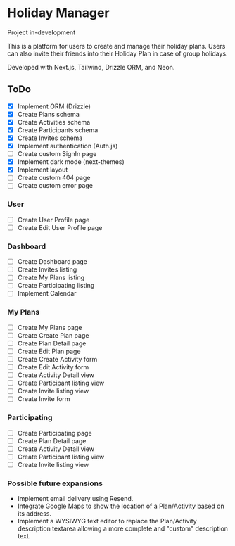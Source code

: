 # Holiday Manager

Project in-development

This is a platform for users to create and manage their holiday plans. Users can also invite their friends into their Holiday Plan in case of group holidays.

Developed with Next.js, Tailwind, Drizzle ORM, and Neon.

## ToDo

- [X] Implement ORM (Drizzle)
- [X] Create Plans schema
- [X] Create Activities schema
- [X] Create Participants schema
- [X] Create Invites schema
- [X] Implement authentication (Auth.js)
- [ ] Create custom SignIn page
- [X] Implement dark mode (next-themes)
- [X] Implement layout
- [ ] Create custom 404 page
- [ ] Create custom error page

### User
- [ ] Create User Profile page
- [ ] Create Edit User Profile page

### Dashboard
- [ ] Create Dashboard page
- [ ] Create Invites listing
- [ ] Create My Plans listing
- [ ] Create Participating listing
- [ ] Implement Calendar

### My Plans
- [ ] Create My Plans page
- [ ] Create Create Plan page
- [ ] Create Plan Detail page
- [ ] Create Edit Plan page
- [ ] Create Create Activity form
- [ ] Create Edit Activity form
- [ ] Create Activity Detail view
- [ ] Create Participant listing view
- [ ] Create Invite listing view
- [ ] Create Invite form

### Participating
- [ ] Create Participating page
- [ ] Create Plan Detail page
- [ ] Create Activity Detail view
- [ ] Create Participant listing view
- [ ] Create Invite listing view

### Possible future expansions

- Implement email delivery using Resend.
- Integrate Google Maps to show the location of a Plan/Activity based on its address.
- Implement a WYSIWYG text editor to replace the Plan/Activity description textarea allowing a more complete and "custom" description text.
